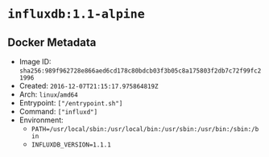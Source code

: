 # `influxdb:1.1-alpine`

## Docker Metadata

- Image ID: `sha256:989f962728e866aed6cd178c80bdcb03f3b05c8a175803f2db7c72f99fc21996`
- Created: `2016-12-07T21:15:17.975864819Z`
- Arch: `linux`/`amd64`
- Entrypoint: `["/entrypoint.sh"]`
- Command: `["influxd"]`
- Environment:
  - `PATH=/usr/local/sbin:/usr/local/bin:/usr/sbin:/usr/bin:/sbin:/bin`
  - `INFLUXDB_VERSION=1.1.1`
